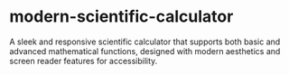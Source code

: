 # modern-scientific-calculator
A sleek and responsive scientific calculator that supports both basic and advanced mathematical functions, designed with modern aesthetics and screen reader features for accessibility.
